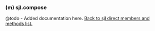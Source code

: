### (m) sjl.compose
@todo - Added documentation here.
[Back to sjl direct members and methods list.](#sjl-direct-members-and-methods)

